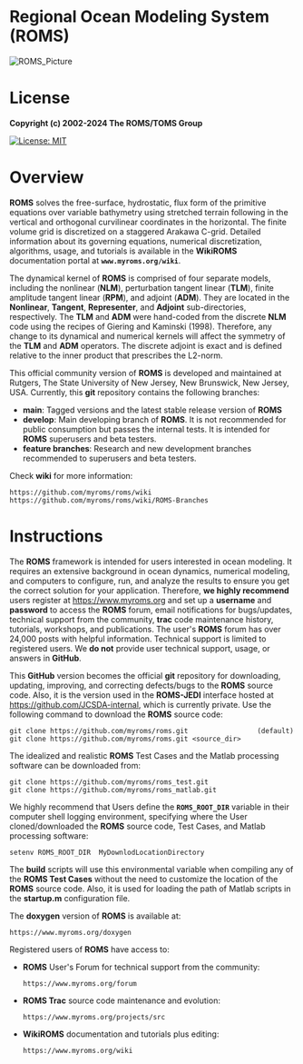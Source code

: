 # Regional Ocean Modeling System (ROMS)

![ROMS_Picture](https://github.com/myroms/roms/assets/23062912/d72765ed-9d55-4109-84fc-c51b05832adb)

# License

**Copyright (c) 2002-2024 The ROMS/TOMS Group**

[![License: MIT](https://img.shields.io/badge/License-MIT-yellow.svg)](https://opensource.org/licenses/MIT)

# Overview

**ROMS** solves the free-surface, hydrostatic, flux form of the primitive
equations over variable bathymetry using stretched terrain following in the
vertical and orthogonal curvilinear coordinates in the horizontal. The finite
volume grid is discretized on a staggered Arakawa C-grid. Detailed information
about its governing equations, numerical discretization, algorithms, usage, and
tutorials is available in the **WikiROMS** documentation portal at
**`www.myroms.org/wiki`**.

The dynamical kernel of **ROMS** is comprised of four separate models, including
the nonlinear (**NLM**), perturbation tangent linear (**TLM**), finite amplitude
tangent linear (**RPM**), and adjoint (**ADM**). They are located in the
**Nonlinear**, **Tangent**, **Representer**, and **Adjoint** sub-directories,
respectively. The **TLM** and **ADM** were hand-coded from the discrete **NLM**
code using the recipes of Giering and Kaminski (1998). Therefore, any change to
its dynamical and numerical kernels will affect the symmetry of the **TLM** and
**ADM** operators. The discrete adjoint is exact and is defined relative to
the inner product that prescribes the L2-norm.

This official community version of **ROMS** is developed and maintained at Rutgers,
The State University of New Jersey, New Brunswick, New Jersey, USA. Currently, this
**git** repository contains the following branches:

- **main**: Tagged versions and the latest stable release version of **ROMS**
- **develop**: Main developing branch of **ROMS**. It is not recommended for public
 consumption but passes the internal tests. It is intended for **ROMS** superusers
 and beta testers.
- **feature branches**: Research and new development branches recommended to
superusers and beta testers.

Check **wiki** for more information:

```
https://github.com/myroms/roms/wiki
https://github.com/myroms/roms/wiki/ROMS-Branches
```

# Instructions

The **ROMS**  framework is intended for users interested in ocean modeling. It
requires an extensive background in ocean dynamics, numerical modeling, and
computers to configure, run, and analyze the results to ensure you get the
correct solution for your application. Therefore, **we highly recommend** users
register at https://www.myroms.org and set up a **username** and **password** to
access the **ROMS** forum, email notifications for bugs/updates, technical
support from the community, **trac** code maintenance history, tutorials, workshops,
and publications. The user's **ROMS** forum has over 24,000 posts with helpful
information. Technical support is limited to registered users. We **do not**
provide user technical support, usage, or answers in **GitHub**.

This **GitHub** version becomes the official **git** repository for downloading,
updating, improving, and correcting defects/bugs to the **ROMS** source code.
Also, it is the version used in the **ROMS-JEDI** interface hosted at
https://github.com/JCSDA-internal, which is currently private. Use the following
command to download the **ROMS** source code:
```
git clone https://github.com/myroms/roms.git                 (default)
git clone https://github.com/myroms/roms.git <source_dir>
```
The idealized and realistic **ROMS** Test Cases and the Matlab processing
software can be downloaded from:
```
git clone https://github.com/myroms/roms_test.git
git clone https://github.com/myroms/roms_matlab.git
```
We highly recommend that Users define the **`ROMS_ROOT_DIR`** variable in their
computer shell logging environment, specifying where the User cloned/downloaded
the **ROMS** source code, Test Cases, and Matlab processing software:
```
setenv ROMS_ROOT_DIR  MyDownlodLocationDirectory
```
The **build** scripts will use this environmental variable when compiling any of
the **ROMS Test Cases** without the need to customize the location of the
**ROMS** source code. Also, it is used for loading the path of Matlab scripts in
the **startup.m** configuration file.

The **doxygen** version of **ROMS** is available at:
```
https://www.myroms.org/doxygen
```
Registered users of **ROMS** have access to:

- **ROMS** User's Forum for technical support from the community:
  ```
  https://www.myroms.org/forum
  ```
- **ROMS Trac** source code maintenance and evolution:
  ```
  https://www.myroms.org/projects/src
  ```
- **WikiROMS** documentation and tutorials plus editing:
  ```
  https://www.myroms.org/wiki
  ```
